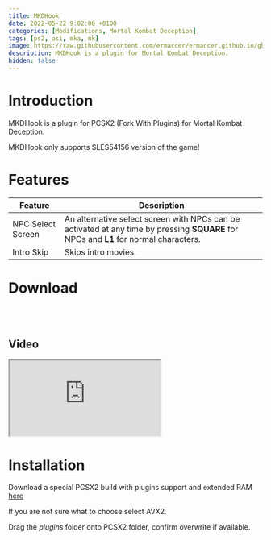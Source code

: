 ```yaml
---
title: MKDHook
date: 2022-05-22 9:02:00 +0100
categories: [Modifications, Mortal Kombat Deception]
tags: [ps2, asi, mka, mk]   
image: https://raw.githubusercontent.com/ermaccer/ermaccer.github.io/gh-pages/assets/mods/mkd/mkdhook/preview.jpg
description: MKDHook is a plugin for Mortal Kombat Deception.
hidden: false
---
```


# Introduction
MKDHook is a plugin for PCSX2 (Fork With Plugins) for Mortal Kombat Deception.

<div class="alert bg-dark">
    MKDHook only supports SLES54156 version of the game!
</div>

# Features

| Feature | Description |
| --- | --- |
|NPC Select Screen|  An alternative select screen with NPCs can be activated at any time by pressing <b>SQUARE</b> for NPCs and <b>L1</b> for normal characters. |
|Intro Skip| Skips intro movies. |


# Download

<a class="btn btn-block btn-dark bg-dark text-gray btn-lg" style="color: white;" href="https://github.com/ermaccer/MKDHook/releases/latest/download/mkdhook.zip" role="button">
<i class="fas fa-download"></i>
Download
</a>
<br>
<a class="btn btn-block btn-dark bg-dark text-gray btn-lg" style="color: white;" href="https://github.com/ermaccer/MKDHook/" role="button">
<i class="fab fa-github"></i>
Source
</a>

## Video

<div class="embed-responsive embed-responsive-16by9">
  <iframe class="embed-responsive-item" src="https://www.youtube.com/embed/Mbl70wsT94M" allowfullscreen></iframe>
</div>


# Installation 

Download a special PCSX2 build with plugins support and extended RAM <a href="https://github.com/ASI-Factory/PCSX2-Fork-With-Plugins/releases/">here</a>

If you are not sure what to choose select AVX2.

Drag the *plugins* folder onto PCSX2 folder, confirm overwrite if available.



